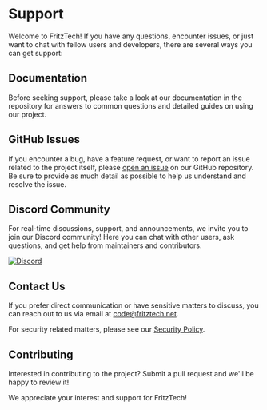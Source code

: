 # Support

Welcome to FritzTech! If you have any questions, encounter issues, or just want to chat with fellow users and developers, there are several ways you can get support:

## Documentation

Before seeking support, please take a look at our documentation in the repository for answers to common questions and detailed guides on using our project.

## GitHub Issues

If you encounter a bug, have a feature request, or want to report an issue related to the project itself, please [open an issue](../../issues) on our GitHub repository. Be sure to provide as much detail as possible to help us understand and resolve the issue.

## Discord Community

For real-time discussions, support, and announcements, we invite you to join our Discord community! Here you can chat with other users, ask questions, and get help from maintainers and contributors.

<a href="https://discord.gg/FWJS8RZrt8"><img alt="Discord" src="https://img.shields.io/discord/1148436645973074060?style=for-the-badge&logo=discord&logoSize=auto&label=Community&link=https%3A%2F%2Fdiscord.gg%2FFWJS8RZrt8"></a>

## Contact Us

If you prefer direct communication or have sensitive matters to discuss, you can reach out to us via email at [code@fritztech.net](mailto:code@fritztech.net).

For security related matters, please see our [Security Policy](/../../?tab=security-ov-file#).

## Contributing

Interested in contributing to the project? Submit a pull request and we'll be happy to review it!

We appreciate your interest and support for FritzTech!
